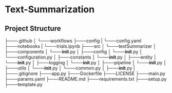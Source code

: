 # Text-Summarization


## Project Structure
├───.github
│   └───workflows
├───config
|   └───config.yaml
├───notebooks
|   └───trials.ipynb
├───src
│   └───textSummarizer
│       ├───components
│           └───__init__.py
│       ├───config
│           └───__init__.py
│           └───configuration.py
│       ├───constants
│           └───__init__.py
│       ├───entity
│           └───__init__.py
│       ├───logging
│           └───__init__.py
│       ├───pipeline
│           └───__init__.py
│       ├───utils
│           └───__init__.py
│           └───common.py
│       ├───__init__.py
|
├───.gitignore
├───app.py
├───Dockerfile
├───LICENSE
├───main.py
├───params.yaml
├───README.md
├───requirements.txt
├───setup.py
├───template.py
